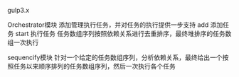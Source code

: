 gulp3.x

Orchestrator模块
添加管理执行任务，并对任务的执行提供一步支持
add 添加任务
start 执行任务
      任务数组序列按照依赖关系进行去重排序，最终堆排序的任务数组一次执行


sequencify模块
针对一个给定的任务数组序列，分析依赖关系，最终给出一个按照任务以来顺序排列的任务数组序列，然后一次执行各个任务



